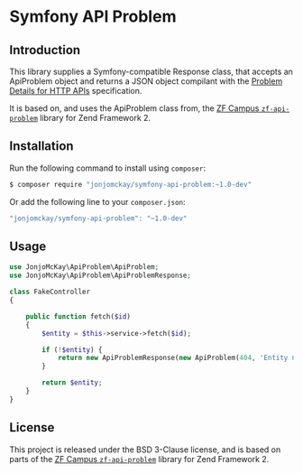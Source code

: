 Symfony API Problem
===================

## Introduction

This library supplies a Symfony-compatible Response class, that accepts an ApiProblem object and returns a JSON object compilant with the [Problem Details for HTTP APIs](http://tools.ietf.org/html/draft-nottingham-http-problem-06) specification.

It is based on, and uses the ApiProblem class from, the [ZF Campus `zf-api-problem`](https://github.com/zfcampus/zf-api-problem) library for Zend Framework 2.

## Installation

Run the following command to install using `composer`:

```bash
$ composer require "jonjomckay/symfony-api-problem:~1.0-dev"
```

Or add the following line to your `composer.json`:

```javascript
"jonjomckay/symfony-api-problem": "~1.0-dev"
```

## Usage

```php
use JonjoMcKay\ApiProblem\ApiProblem;
use JonjoMcKay\ApiProblem\ApiProblemResponse;

class FakeController
{

    public function fetch($id)
    {
        $entity = $this->service->fetch($id);

        if (!$entity) {
            return new ApiProblemResponse(new ApiProblem(404, 'Entity not found'));
        }

        return $entity;
    }
}
```

## License

This project is released under the BSD 3-Clause license, and is based on parts of the [ZF Campus `zf-api-problem`](https://github.com/zfcampus/zf-api-problem) library for Zend Framework 2.